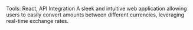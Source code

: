 
Tools: React, API Integration
A sleek and intuitive web application allowing users to easily convert amounts between different currencies, leveraging
real-time exchange rates.
